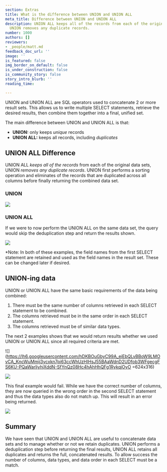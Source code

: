 ```yaml
---
section: Extras
title: What is the difference between UNION and UNION ALL
meta_title: Difference between UNION and UNION ALL
description: UNION ALL keeps all of the records from each of the original data sets,
  UNION removes any duplicate records.
number: 1000
authors: []
reviewers:
- _people/matt.md
feedback_doc_url: ''
image: ''
is_featured: false
img_border_on_default: false
is_under_construction: false
is_community_story: false
story_intro_blurb: ''
reading_time: 

---
```

UNION and UNION ALL are SQL operators used to concatenate 2 or more result sets. This allows us to write multiple SELECT statements, retrieve the desired results, then combine them together into a final, unified set.

The main difference between UNION and UNION ALL is that:

* **UNION:** only keeps _unique_ records
* **UNION ALL:** keeps all records, including _duplicates_

## **UNION ALL Difference**

UNION ALL _keeps all of the records_ from each of the original data sets, UNION _removes any duplicate records_. UNION first performs a sorting operation and eliminates of the records that are duplicated across all columns before finally returning the combined data set.

### **UNION**

![](https://lh6.googleusercontent.com/OSvoewMol5ukLWH19K7Ffrgd6zgvfrP91RjCTxXYS6CAyaHjznzavZzka0NraQJxL1PwFOc6My_djgwqKDJW1X_lyL47-txlYKpq-2HVKAftMd8dLMcM4z1hgAdybH6D3ExWMouz)

### **UNION ALL**

If we were to now perform the UNION ALL on the same data set, the query would skip the deduplication step and return the results shown.

![](https://lh4.googleusercontent.com/I1EPG9JsbvQ2PEu3MT8MqVFwPF8chYGBvS5QqTW6IQxgvGeD5K_kk2LNHXvBD0WNyXqA3LNr1FTNT1lpZXPhU9aoJlf1c50CTmKRPIyfQL2wuVHZcLYcAu3QEj8CuoWUENDaTdCY)

\*Note: In both of these examples, the field names from the first SELECT statement are retained and used as the field names in the result set. These can be changed later if desired.

## **UNION-ing data**

UNION or UNION ALL have the same basic requirements of the data being combined:

1. There must be the same number of columns retrieved in each SELECT statement to be combined.
2. The columns retrieved must be in the same order in each SELECT statement.
3. The columns retrieved must be of similar data types.

The next 2 examples shows that we would return results whether we used UNION or UNION ALL since all required criteria are met.

![](https://lh6.googleusercontent.com/hDKBOuGbyC99A_eiEbQLvBBoW9LMOvCA_KncWuMmij3ycxkn7pi63ccWhUzHIHsJ55BAaWdnD2UDfob3WFgecgFS6KU-PQaWarliyhjXddN-SfYnQz08Hc4hAhHhQFg1RykqjOyO =624x316)

![](https://lh4.googleusercontent.com/VxdYnU7yUP6ZAEJ_D53XNh6-2KzXSAifIdUCTGPJ29ufxOPIz5kP8QF1jvYvj6TrzS8A9GD3PlUrESVOi-fILlDkm2Umq9kDbI7LWCcvouzHzpbSv2h6eTmGfjImTO4KWz_6i_VS)

This final example would fail. While we have the correct number of columns, they are now queried in the wrong order in the second SELECT statement and thus the data types also do not match up. This will result in an error being returned.

![](https://lh5.googleusercontent.com/dBOn5Tzf5sFQ9BaXdU0WZInVbE0gAotKcJI31ZKDriDRpfpKZ5YfBN-HqArGzJyPOJAB4sMC3QkP2w1VsKqa24MnXpJPpUMoSmVCeHJ1Gx6uhrHOBLK3jYsjf75O-QaTHKaYdAxQ)

## **Summary**

We have seen that UNION and UNION ALL are useful to concatenate data sets and to manage whether or not we retain duplicates. UNION performs a deduplication step before returning the final results, UNION ALL retains all duplicates and returns the full, concatenated results. To allow success the number of columns, data types, and data order in each SELECT must be a match.